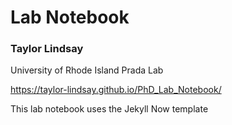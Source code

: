 
# Lab Notebook
### Taylor Lindsay 
University of Rhode Island 
Prada Lab 

https://taylor-lindsay.github.io/PhD_Lab_Notebook/ 

This lab notebook uses the Jekyll Now template
